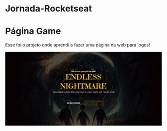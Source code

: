 # Jornada-Rocketseat

# Página Game
Esse foi o projeto onde aprendi a fazer uma página na web para jogos!

![preview](./assets/preview.png)


